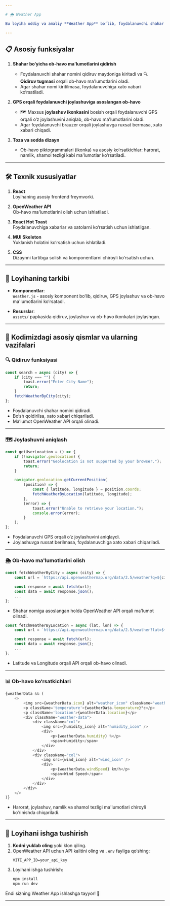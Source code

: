 ```yaml
---

# 🌦 Weather App

Bu loyiha oddiy va amaliy **Weather App** bo‘lib, foydalanuvchi shahar nomini kiritishi yoki joylashuviga asoslangan ob-havo ma'lumotlarini ko‘rishi mumkin. Loyihaning asosiy funksionalligi va tuzilishi haqida batafsil:

---
```


## 📋 Asosiy funksiyalar

1. **Shahar bo‘yicha ob-havo ma'lumotlarini qidirish**  
   - Foydalanuvchi shahar nomini qidiruv maydoniga kiritadi va 🔍 **Qidiruv tugmasi** orqali ob-havo ma'lumotlarini oladi.
   - Agar shahar nomi kiritilmasa, foydalanuvchiga xato xabari ko‘rsatiladi.

2. **GPS orqali foydalanuvchi joylashuviga asoslangan ob-havo**  
   - 🗺️ Maxsus **joylashuv ikonkasini** bosish orqali foydalanuvchi GPS orqali o‘z joylashuvini aniqlab, ob-havo ma'lumotlarini oladi.
   - Agar foydalanuvchi brauzer orqali joylashuvga ruxsat bermasa, xato xabari chiqadi.

3. **Toza va sodda dizayn**  
   - Ob-havo piktogrammalari (ikonka) va asosiy ko‘rsatkichlar: harorat, namlik, shamol tezligi kabi ma'lumotlar ko‘rsatiladi.

---

## 🛠 Texnik xususiyatlar

1. **React**  
   Loyihaning asosiy frontend freymvorki.
   
2. **OpenWeather API**  
   Ob-havo ma'lumotlarini olish uchun ishlatiladi.

3. **React Hot Toast**  
   Foydalanuvchiga xabarlar va xatolarni ko‘rsatish uchun ishlatilgan.

4. **MUI Skeleton**  
   Yuklanish holatini ko‘rsatish uchun ishlatiladi.

5. **CSS**  
   Dizaynni tartibga solish va komponentlarni chiroyli ko‘rsatish uchun.

---

## 📂 Loyihaning tarkibi

- **Komponentlar**:  
  `Weather.js` - asosiy komponent bo‘lib, qidiruv, GPS joylashuv va ob-havo ma'lumotlarini ko‘rsatadi.
  
- **Resurslar**:  
  `assets/` papkasida qidiruv, joylashuv va ob-havo ikonkalari joylashgan.

---

## 📄 Kodimizdagi asosiy qismlar va ularning vazifalari

### 🔍 Qidiruv funksiyasi

```javascript
const search = async (city) => {
    if (city === "") {
        toast.error("Enter City Name");
        return;
    }
    fetchWeatherByCity(city);
};
```

- Foydalanuvchi shahar nomini qidiradi.  
- Bo‘sh qoldirilsa, xato xabari chiqariladi.  
- Ma’lumot OpenWeather API orqali olinadi.  

---

### 🗺️ Joylashuvni aniqlash

```javascript
const getUserLocation = () => {
    if (!navigator.geolocation) {
        toast.error("Geolocation is not supported by your browser.");
        return;
    }

    navigator.geolocation.getCurrentPosition(
        (position) => {
            const { latitude, longitude } = position.coords;
            fetchWeatherByLocation(latitude, longitude);
        },
        (error) => {
            toast.error("Unable to retrieve your location.");
            console.error(error);
        }
    );
};
```

- Foydalanuvchi GPS orqali o‘z joylashuvini aniqlaydi.  
- Joylashuvga ruxsat berilmasa, foydalanuvchiga xato xabari chiqariladi.  

---

### 🌦 Ob-havo ma'lumotlarini olish

```javascript
const fetchWeatherByCity = async (city) => {
    const url = `https://api.openweathermap.org/data/2.5/weather?q=${city}&units=metric&appid=${import.meta.env.VITE_APP_ID}`;

    const response = await fetch(url);
    const data = await response.json();
    ...
};
```

- Shahar nomiga asoslangan holda OpenWeather API orqali ma'lumot olinadi.  

```javascript
const fetchWeatherByLocation = async (lat, lon) => {
    const url = `https://api.openweathermap.org/data/2.5/weather?lat=${lat}&lon=${lon}&units=metric&appid=${import.meta.env.VITE_APP_ID}`;

    const response = await fetch(url);
    const data = await response.json();
    ...
};
```

- Latitude va Longitude orqali API orqali ob-havo olinadi.  

---

### 📊 Ob-havo ko‘rsatkichlari

```javascript
{weatherData && (
    <>
        <img src={weatherData.icon} alt="weather_icon" className='weather-icon' />
        <p className='temperature'>{weatherData.temperature}°c</p>
        <p className='location'>{weatherData.location}</p>
        <div className="weather-data">
            <div className="col">
                <img src={humidity_icon} alt="humidity_icon" />
                <div>
                    <p>{weatherData.humidity} %</p>
                    <span>Humidity</span>
                </div>
            </div>
            <div className="col">
                <img src={wind_icon} alt="wind_icon" />
                <div>
                    <p>{weatherData.windSpeed} km/h</p>
                    <span>Wind Speed</span>
                </div>
            </div>
        </div>
    </>
)}
```

- Harorat, joylashuv, namlik va shamol tezligi ma'lumotlari chiroyli ko‘rinishda chiqariladi.

---

## 🎯 Loyihani ishga tushirish

1. **Kodni yuklab oling** yoki klon qiling.  
2. OpenWeather API uchun API kalitini oling va `.env` fayliga qo‘shing:  
   ```env
   VITE_APP_ID=your_api_key
   ```
3. Loyihani ishga tushirish:  
   ```bash
   npm install
   npm run dev
   ```

Endi sizning Weather App ishlashga tayyor! 🚀

--- 